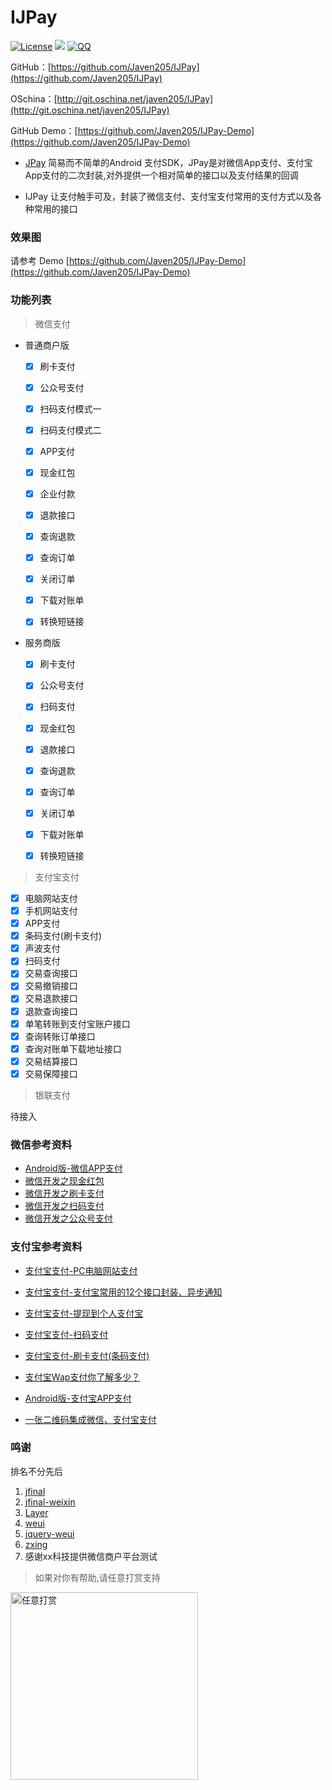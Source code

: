 # IJPay

[![License](https://img.shields.io/badge/license-Apache%202-green.svg)](https://www.apache.org/licenses/LICENSE-2.0)
[![](https://jitpack.io/v/Javen205/IJPay.svg)](https://jitpack.io/#Javen205/IJPay)
[![QQ](http://pub.idqqimg.com/wpa/images/group.png)](https://jq.qq.com/?_wv=1027&k=47koFFR)

GitHub：[https://github.com/Javen205/IJPay](https://github.com/Javen205/IJPay)

OSchina：[http://git.oschina.net/javen205/IJPay](http://git.oschina.net/javen205/IJPay)

GitHub Demo：[https://github.com/Javen205/IJPay-Demo](https://github.com/Javen205/IJPay-Demo)




- [JPay](https://git.oschina.net/javen205/JPay) 简易而不简单的Android 支付SDK，JPay是对微信App支付、支付宝App支付的二次封装,对外提供一个相对简单的接口以及支付结果的回调

- IJPay 让支付触手可及，封装了微信支付、支付宝支付常用的支付方式以及各种常用的接口


### 效果图

请参考 Demo [https://github.com/Javen205/IJPay-Demo](https://github.com/Javen205/IJPay-Demo)

### 功能列表

  > 微信支付

  - 普通商户版
    - [x] 刷卡支付
    - [x] 公众号支付
    - [x] 扫码支付模式一
    - [x] 扫码支付模式二
    - [x] APP支付
    - [x] 现金红包
    - [x] 企业付款
    - [x] 退款接口
    - [x] 查询退款
    - [x] 查询订单
    - [x] 关闭订单
    - [x] 下载对账单
    - [x] 转换短链接
    


  - 服务商版
    - [x] 刷卡支付
    - [x] 公众号支付
    - [x] 扫码支付
    - [x] 现金红包
    - [x] 退款接口
    - [x] 查询退款
    - [x] 查询订单
    - [x] 关闭订单
    - [x] 下载对账单
    - [x] 转换短链接


   > 支付宝支付


   - [x] 电脑网站支付
   - [x] 手机网站支付
   - [x] APP支付
   - [x] 条码支付(刷卡支付)
   - [x] 声波支付
   - [x] 扫码支付
   - [x] 交易查询接口
   - [x] 交易撤销接口
   - [x] 交易退款接口
   - [x] 退款查询接口
   - [x] 单笔转账到支付宝账户接口
   - [x] 查询转账订单接口
   - [x] 查询对账单下载地址接口
   - [x] 交易结算接口
   - [x] 交易保障接口

   > 银联支付

待接入




### 微信参考资料

- [Android版-微信APP支付](http://blog.csdn.net/zyw_java/article/details/54024232)
- [微信开发之现金红包](http://blog.csdn.net/zyw_java/article/details/54024211)
- [微信开发之刷卡支付](http://blog.csdn.net/zyw_java/article/details/54024198)
- [微信开发之扫码支付](http://blog.csdn.net/zyw_java/article/details/54024162)
- [微信开发之公众号支付](http://blog.csdn.net/zyw_java/article/details/54023968)

### 支付宝参考资料

- [支付宝支付-PC电脑网站支付](http://blog.csdn.net/zyw_java/article/details/71970972)

- [支付宝支付-支付宝常用的12个接口封装、异步通知](http://blog.csdn.net/zyw_java/article/details/71844328)

- [支付宝支付-提现到个人支付宝](http://blog.csdn.net/zyw_java/article/details/71598711)

- [支付宝支付-扫码支付](http://blog.csdn.net/zyw_java/article/details/71437269)

- [支付宝支付-刷卡支付(条码支付)](http://blog.csdn.net/zyw_java/article/details/71372789)

- [支付宝Wap支付你了解多少？](http://blog.csdn.net/zyw_java/article/details/54024253)

- [Android版-支付宝APP支付](http://blog.csdn.net/zyw_java/article/details/54024238)

- [一张二维码集成微信、支付宝支付](http://blog.csdn.net/zyw_java/article/details/54630880)


### 鸣谢

排名不分先后

1. [jfinal](http://git.oschina.net/jfinal/jfinal)
2. [jfinal-weixin](http://git.oschina.net/jfinal/jfinal-weixin)
3. [Layer](http://layer.layui.com/)
4. [weui](https://github.com/weui/weui)
5. [jquery-weui](https://github.com/lihongxun945/jquery-weui/)
6. [zxing](https://github.com/zxing/zxing)
7. 感谢xx科技提供微信商户平台测试

>如果对你有帮助,请任意打赏支持


<img src="http://img.blog.csdn.net/20170425211154361?watermark/2/text/aHR0cDovL2Jsb2cuY3Nkbi5uZXQvenl3X2phdmE=/font/5a6L5L2T/fontsize/400/fill/I0JBQkFCMA==/dissolve/70/gravity/SouthEast" width = "300" alt="任意打赏" align=center />
